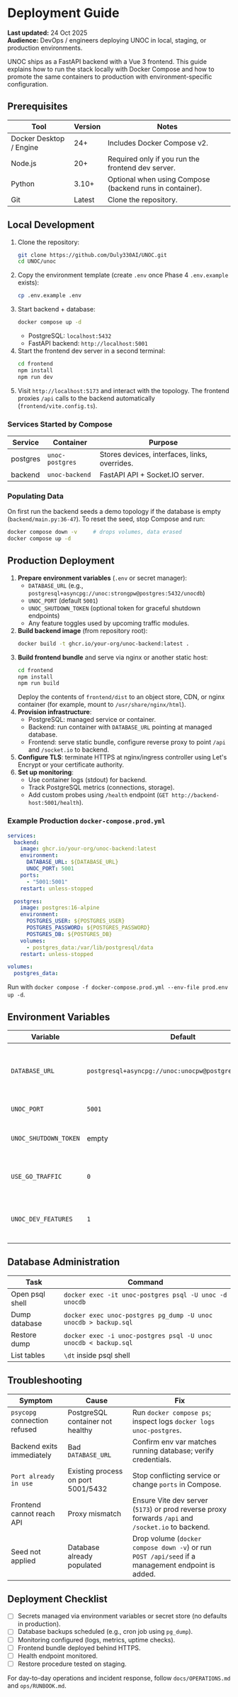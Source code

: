 # Deployment Guide

**Last updated:** 24 Oct 2025  
**Audience:** DevOps / engineers deploying UNOC in local, staging, or production environments.

UNOC ships as a FastAPI backend with a Vue 3 frontend. This guide explains how to run the stack locally with Docker Compose and how to promote the same containers to production with environment-specific configuration.

## Prerequisites
| Tool | Version | Notes |
|------|---------|-------|
| Docker Desktop / Engine | 24+ | Includes Docker Compose v2. |
| Node.js | 20+ | Required only if you run the frontend dev server. |
| Python | 3.10+ | Optional when using Compose (backend runs in container). |
| Git | Latest | Clone the repository. |

## Local Development
1. Clone the repository:
   ```bash
   git clone https://github.com/Duly330AI/UNOC.git
   cd UNOC/unoc
   ```
2. Copy the environment template (create `.env` once Phase 4 `.env.example` exists):
   ```bash
   cp .env.example .env
   ```
3. Start backend + database:
   ```bash
   docker compose up -d
   ```
   - PostgreSQL: `localhost:5432`
   - FastAPI backend: `http://localhost:5001`
4. Start the frontend dev server in a second terminal:
   ```bash
   cd frontend
   npm install
   npm run dev
   ```
5. Visit `http://localhost:5173` and interact with the topology. The frontend proxies `/api` calls to the backend automatically (`frontend/vite.config.ts`).

### Services Started by Compose
| Service | Container | Purpose |
|---------|-----------|---------|
| postgres | `unoc-postgres` | Stores devices, interfaces, links, overrides. |
| backend | `unoc-backend` | FastAPI API + Socket.IO server. |

### Populating Data
On first run the backend seeds a demo topology if the database is empty (`backend/main.py:36-47`). To reset the seed, stop Compose and run:
```bash
docker compose down -v     # drops volumes, data erased
docker compose up -d
```

## Production Deployment
1. **Prepare environment variables** (`.env` or secret manager):
   - `DATABASE_URL` (e.g., `postgresql+asyncpg://unoc:strongpw@postgres:5432/unocdb`)
   - `UNOC_PORT` (default `5001`)
   - `UNOC_SHUTDOWN_TOKEN` (optional token for graceful shutdown endpoints)
   - Any feature toggles used by upcoming traffic modules.
2. **Build backend image** (from repository root):
   ```bash
   docker build -t ghcr.io/your-org/unoc-backend:latest .
   ```
3. **Build frontend bundle** and serve via nginx or another static host:
   ```bash
   cd frontend
   npm install
   npm run build
   ```
   Deploy the contents of `frontend/dist` to an object store, CDN, or nginx container (for example, mount to `/usr/share/nginx/html`).
4. **Provision infrastructure**:
   - PostgreSQL: managed service or container.
   - Backend: run container with `DATABASE_URL` pointing at managed database.
   - Frontend: serve static bundle, configure reverse proxy to point `/api` and `/socket.io` to backend.
5. **Configure TLS**: terminate HTTPS at nginx/ingress controller using Let's Encrypt or your certificate authority.
6. **Set up monitoring**:
   - Use container logs (stdout) for backend.
   - Track PostgreSQL metrics (connections, storage).
   - Add custom probes using `/health` endpoint (`GET http://backend-host:5001/health`).

### Example Production `docker-compose.prod.yml`
```yaml
services:
  backend:
    image: ghcr.io/your-org/unoc-backend:latest
    environment:
      DATABASE_URL: ${DATABASE_URL}
      UNOC_PORT: 5001
    ports:
      - "5001:5001"
    restart: unless-stopped

  postgres:
    image: postgres:16-alpine
    environment:
      POSTGRES_USER: ${POSTGRES_USER}
      POSTGRES_PASSWORD: ${POSTGRES_PASSWORD}
      POSTGRES_DB: ${POSTGRES_DB}
    volumes:
      - postgres_data:/var/lib/postgresql/data
    restart: unless-stopped

volumes:
  postgres_data:
```
Run with `docker compose -f docker-compose.prod.yml --env-file prod.env up -d`.

## Environment Variables
| Variable | Default | Description |
|----------|---------|-------------|
| `DATABASE_URL` | `postgresql+asyncpg://unoc:unocpw@postgres:5432/unocdb` | SQLModel connection string. Update credentials in production. |
| `UNOC_PORT` | `5001` | Backend listen port. |
| `UNOC_SHUTDOWN_TOKEN` | empty | Optional token for future admin endpoints. |
| `USE_GO_TRAFFIC` | `0` | Placeholder for future traffic engine toggle. |
| `UNOC_DEV_FEATURES` | `1` | Enables seed/demo logic; set to `0` in prod when implementing. |

## Database Administration
| Task | Command |
|------|---------|
| Open psql shell | `docker exec -it unoc-postgres psql -U unoc -d unocdb` |
| Dump database | `docker exec unoc-postgres pg_dump -U unoc unocdb > backup.sql` |
| Restore dump | `docker exec -i unoc-postgres psql -U unoc unocdb < backup.sql` |
| List tables | `\dt` inside psql shell |

## Troubleshooting
| Symptom | Cause | Fix |
|---------|-------|-----|
| `psycopg` connection refused | PostgreSQL container not healthy | Run `docker compose ps`; inspect logs `docker logs unoc-postgres`. |
| Backend exits immediately | Bad `DATABASE_URL` | Confirm env var matches running database; verify credentials. |
| `Port already in use` | Existing process on port 5001/5432 | Stop conflicting service or change `ports` in Compose. |
| Frontend cannot reach API | Proxy mismatch | Ensure Vite dev server (`5173`) or prod reverse proxy forwards `/api` and `/socket.io` to backend. |
| Seed not applied | Database already populated | Drop volume (`docker compose down -v`) or run `POST /api/seed` if a management endpoint is added. |

## Deployment Checklist
- [ ] Secrets managed via environment variables or secret store (no defaults in production).
- [ ] Database backups scheduled (e.g., cron job using `pg_dump`).
- [ ] Monitoring configured (logs, metrics, uptime checks).
- [ ] Frontend bundle deployed behind HTTPS.
- [ ] Health endpoint monitored.
- [ ] Restore procedure tested on staging.

For day-to-day operations and incident response, follow `docs/OPERATIONS.md` and `ops/RUNBOOK.md`.
